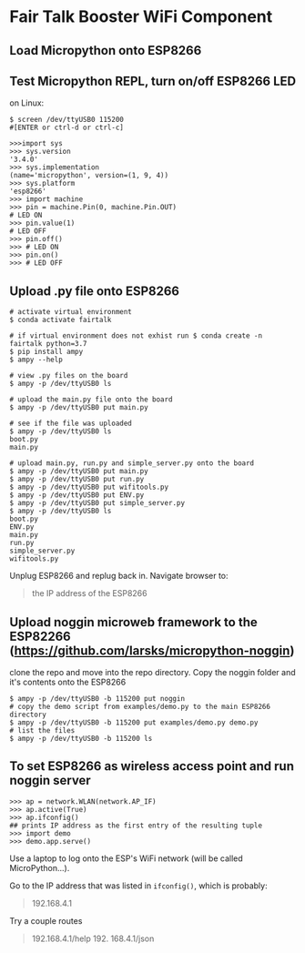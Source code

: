 # Fair Talk Booster WiFi Component

## Load Micropython onto ESP8266

## Test Micropython REPL, turn on/off ESP8266 LED

on Linux:

```
$ screen /dev/ttyUSB0 115200
#[ENTER or ctrl-d or ctrl-c]

>>>import sys
>>> sys.version
'3.4.0'
>>> sys.implementation
(name='micropython', version=(1, 9, 4))
>>> sys.platform
'esp8266'
>>> import machine
>>> pin = machine.Pin(0, machine.Pin.OUT)
# LED ON
>>> pin.value(1)
# LED OFF
>>> pin.off()
>>> # LED ON
>>> pin.on()
>>> # LED OFF
```

## Upload .py file onto ESP8266

```
# activate virtual environment
$ conda activate fairtalk

# if virtual environment does not exhist run $ conda create -n fairtalk python=3.7
$ pip install ampy
$ ampy --help

# view .py files on the board
$ ampy -p /dev/ttyUSB0 ls

# upload the main.py file onto the board
$ ampy -p /dev/ttyUSB0 put main.py

# see if the file was uploaded
$ ampy -p /dev/ttyUSB0 ls
boot.py
main.py

# upload main.py, run.py and simple_server.py onto the board
$ ampy -p /dev/ttyUSB0 put main.py
$ ampy -p /dev/ttyUSB0 put run.py
$ ampy -p /dev/ttyUSB0 put wifitools.py
$ ampy -p /dev/ttyUSB0 put ENV.py
$ ampy -p /dev/ttyUSB0 put simple_server.py
$ ampy -p /dev/ttyUSB0 ls
boot.py
ENV.py
main.py
run.py
simple_server.py
wifitools.py
```

Unplug ESP8266 and replug back in. Navigate browser to:

> the IP address of the ESP8266
## Upload noggin microweb framework to the ESP82266 (https://github.com/larsks/micropython-noggin)

clone the repo and move into the repo directory. Copy the noggin folder and it's contents onto the ESP8266

```
$ ampy -p /dev/ttyUSB0 -b 115200 put noggin
# copy the demo script from examples/demo.py to the main ESP8266 directory
$ ampy -p /dev/ttyUSB0 -b 115200 put examples/demo.py demo.py
# list the files
$ ampy -p /dev/ttyUSB0 -b 115200 ls
```

## To set ESP8266 as wireless access point and run noggin server

```
>>> ap = network.WLAN(network.AP_IF)
>>> ap.active(True)
>>> ap.ifconfig()
## prints IP address as the first entry of the resulting tuple
>>> import demo
>>> demo.app.serve()
```


Use a laptop to log onto the ESP's WiFi network (will be called MicroPython...). 

Go to the IP address that was listed in ```ifconfig()```, which is probably:

> 192.168.4.1

Try a couple routes

> 192.168.4.1/help
> 192. 168.4.1/json




